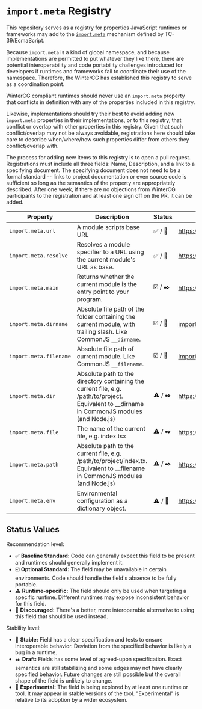 # `import.meta` Registry

This repository serves as a registry for properties JavaScript runtimes or frameworks may add to the [`import.meta`](https://tc39.es/ecma262/multipage/ecmascript-language-expressions.html#prod-ImportMeta) mechanism defined by TC-39/EcmaScript.

Because `import.meta` is a kind of global namespace, and because implementations are permitted to put whatever they like there, there are potential interoperability and code portability challenges introduced for developers if runtimes and frameworks fail to coordinate their use of the namespace. Therefore, the WinterCG has established this registry to serve as a coordination point.

WinterCG compliant runtimes should never use an `import.meta` property that conflicts in definition with any of the properties included in this registry.

Likewise, implementations should try their best to avoid adding new `import.meta` properties in their implementations, or to this registry, that conflict or overlap with other properties in this registry. Given that such conflict/overlap may not be always avoidable, registrations here should take care to describe when/where/how such properties differ from others they conflict/overlap with.

The process for adding new items to this registry is to open a pull request. Registrations must include all three fields: Name, Description, and a link to a specifying document. The specifying document does not need to be a formal standard -- links to project documentation or even source code is sufficient so long as the semantics of the property are appropriately described. After one week, if there are no objections from WinterCG participants to the registration and at least one sign off on the PR, it can be added.

|        Property       | Description | Status | Link |
| --------------------- | ----------- | ------ | ---- |
| `import.meta.url`     | A module scripts base URL | ✅ / 🚀 | https://html.spec.whatwg.org/multipage/webappapis.html#hostgetimportmetaproperties |
| `import.meta.resolve` | Resolves a module specifier to a URL using the current module's URL as base. | ✅ / 🚀 | https://html.spec.whatwg.org/multipage/webappapis.html#hostgetimportmetaproperties |
| `import.meta.main`    | Returns whether the current module is the entry point to your program. | ☑️ / ✒️ | https://deno.land/manual@v1.36.4/runtime/import_meta_api#importmeta--api |
| `import.meta.dirname` | Absolute file path of the folder containing the current module, with trailing slash. Like CommonJS `__dirname`. | ☑️ / 🚀 | [import-meta-path-helpers.md](./import-meta-path-helpers.md) |
| `import.meta.filename` | Absolute file path of current module. Like CommonJS `__filename`. | ☑️ / 🚀 | [import-meta-path-helpers.md](./import-meta-path-helpers.md) |
| `import.meta.dir`     | Absolute path to the directory containing the current file, e.g. /path/to/project. Equivalent to __dirname in CommonJS modules (and Node.js) | ⚠️ / ✒️ | https://bun.sh/docs/api/import-meta |
| `import.meta.file`    | The name of the current file, e.g. index.tsx | ⚠️ / ✒️ | https://bun.sh/docs/api/import-meta |
| `import.meta.path`    | Absolute path to the current file, e.g. /path/to/project/index.tx. Equivalent to __filename in CommonJS modules (and Node.js) | ⚠️ / ✒️ | https://bun.sh/docs/api/import-meta |
| `import.meta.env`    | Environmental configuration as a dictionary object. | ⚠️ / 🧪 | https://bun.sh/docs/api/import-meta, https://vitejs.dev/guide/env-and-mode |

## Status Values

Recommendation level:
  * ✅ **Baseline Standard:** Code can generally expect this field to be present and runtimes should generally implement it.
  * ☑️ **Optional Standard:** The field may be unavailable in certain environments. Code should handle the field's absence to be fully portable.
  * ⚠️ **Runtime-specific:** The field should only be used when targeting a specific runtime. Different runtimes may expose inconsistent behavior for this field.
  * 🛑 **Discouraged:** There's a better, more interoperable alternative to using this field that should be used instead.

Stability level:
  * 🚀 **Stable:** Field has a clear specification and tests to ensure interoperable behavior. Deviation from the specified behavior is likely a bug in a runtime.
  * ✒️ **Draft:** Fields has some level of agreed-upon specification. Exact semantics are still stabilizing and some edges may not have clearly specified behavior. Future changes are still possible but the overall shape of the field is unlikely to change.
  * 🧪 **Experimental:** The field is being explored by at least one runtime or tool. It may appear in stable versions of the tool. "Experimental" is relative to its adoption by a wider ecosystem.
